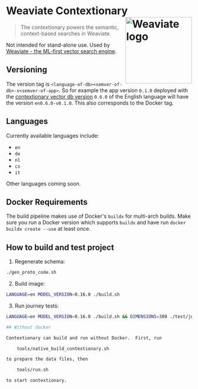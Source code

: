 # Weaviate Contextionary <img alt='Weaviate logo' src='https://raw.githubusercontent.com/weaviate/weaviate/19de0956c69b66c5552447e84d016f4fe29d12c9/docs/assets/weaviate-logo.png' width='180' align='right' />

> The contextionary powers the semantic, context-based searches in Weaviate.

Not intended for stand-alone use. Used by [Weaviate - the ML-first vector
search engine](https://github.com/weaviate/weaviate).

## Versioning

The version tag is `<language-of-db><semver-of-db>-v<semver-of-app>`. So for
example the app version `0.1.0` deployed with the [contextionary vector db
version](https://c11y.semi.technology/contextionary.json) `0.6.0` of the
English language  will have the version `en0.6.0-v0.1.0`. This also
corresponds to the Docker tag.

## Languages

Currently available languages include:
* `en` 
* `de`
* `nl`
* `cs`
* `it`

Other languages coming soon.

## Docker Requirements

The build pipeline makes use of Docker's `buildx` for multi-arch builds. Make
sure you run a Docker version which supports `buildx` and have run `docker
buildx create --use` at least once.

## How to build and test project

1. Regenerate schema:

```bash
./gen_proto_code.sh
```

2. Build image:

```bash
LANGUAGE=en MODEL_VERSION=0.16.0 ./build.sh
```

3. Run journey tests:

```bash
LANGUAGE=en MODEL_VERSION=0.16.0 ./build.sh && DIMENSIONS=300 ./test/journey.sh

## Without docker

Contextionary can build and run without Docker.  First, run

    tools/native_build_contextionary.sh

to prepare the data files, then

    tools/run.sh

to start contextionary.
```
